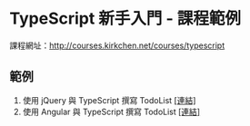 # TypeScript 新手入門 - 課程範例

課程網址：http://courses.kirkchen.net/courses/typescript

## 範例

1. 使用 jQuery 與 TypeScript 撰寫 TodoList [[連結]](http://kirkchen.github.io/TypeScriptSample/todolist_typescript_jquery/index.html)
1. 使用 Angular 與 TypeScript 撰寫 TodoList [[連結]](http://kirkchen.github.io/TypeScriptSample/todolist_typescript_angular/index.html)
